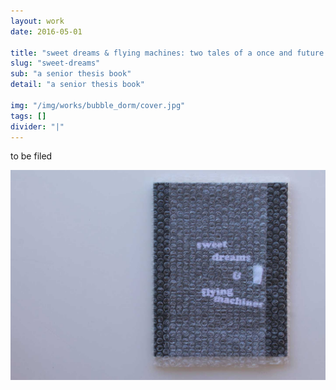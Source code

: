 ```yaml
---
layout: work
date: 2016-05-01

title: "sweet dreams & flying machines: two tales of a once and future princeton"
slug: "sweet-dreams"
sub: "a senior thesis book"
detail: "a senior thesis book"

img: "/img/works/bubble_dorm/cover.jpg"
tags: []
divider: "|"
---
```


to be filed

![cover](/img/works/bubble_dorm/cover.jpg)
